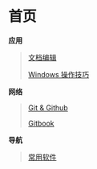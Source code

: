 # 首页

**应用**

> [文档编辑](文档编辑/文档编辑.md)
>
> [Windows 操作技巧](Windows操作技术/windows.md)

**网络**

> [Git & Github](网站搭建/gitandgithub.md)
>
> [Gitbook](网站搭建/aboutgitbook/gitbook.md)

**导航**

> [常用软件](导航/常用软件.md)